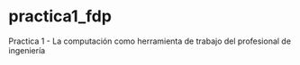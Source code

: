 # practica1_fdp
Practica 1 - La computación como herramienta de trabajo del profesional de ingeniería 
